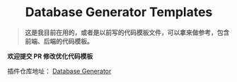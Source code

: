<h1 style="text-align: center;">Database Generator Templates</h1>

> **这是我目前在用的，或者是以前写的代码模板文件，可以拿来做参考，包含前端、后端的代码模板。**



**欢迎提交 PR 修改优化代码模板**



插件仓库地址： [Database Generator](https://github.com/houkunlin/Database-Generator) 

